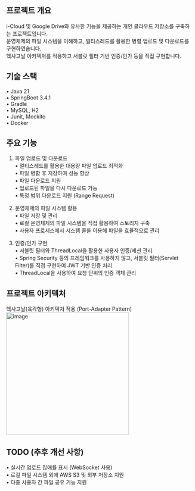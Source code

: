 ## 프로젝트 개요

i-Cloud 및 Google Drive와 유사한 기능을 제공하는 개인 클라우드 저장소를 구축하는 프로젝트입니다. <br>
운영체제의 파일 시스템을 이해하고, 멀티스레드를 활용한 병렬 업로드 및 다운로드를 구현하였습니다.<br> 
헥사고날 아키텍처를 적용하고 서블릿 필터 기반 인증/인가 등을 직접 구현합니다.

## 기술 스택

  • Java 21 <br>
  • SpringBoot 3.4.1 <br>
  • Gradle <br>
  • MySQL, H2 <br>
  • Junit, Mockito <br>
  • Docker

## 주요 기능

1. 파일 업로드 및 다운로드 <br>
	•	멀티스레드를 활용한 대용량 파일 업로드 최적화 <br>
	•	파일 병합 후 저장하여 성능 향상 <br>
	•	파일 다운로드 지원 <br>
	•	업로드된 파일을 다시 다운로드 가능 <br>
	•	특정 범위 다운로드 지원 (Range Request) <br>

2. 운영체제의 파일 시스템 활용 <br>
	•	파일 저장 및 관리 <br>
	•	로컬 운영체제의 파일 시스템을 직접 활용하여 스토리지 구축 <br>
	•	사용자 프로세스에서 시스템 콜을 이용해 파일을 효율적으로 관리 <br>

3. 인증/인가 구현 <br>
	•	서블릿 필터와 ThreadLocal을 활용한 사용자 인증/세션 관리 <br>
	•	Spring Security 등의 프레임워크를 사용하지 않고, 서블릿 필터(Servlet Filter)를 직접 구현하여 JWT 기반 인증 처리 <br>
	•	ThreadLocal을 사용하여 요청 단위의 인증 객체 관리 <br>

## 프로젝트 아키텍처

헥사고날(육각형) 아키텍처 적용 (Port-Adapter Pattern) <br>
<img width="329" alt="image" src="https://github.com/user-attachments/assets/fe93970a-d8eb-4387-ac5a-961d81131fb5" />


## TODO (추후 개선 사항)

  • 실시간 업로드 짆애률 표시 (WebSocket 사용) <br>
  • 로컬 파일 시스템 외에 AWS S3 및 외부 저장소 지원 <br>
  • 다중 사용자 간 파일 공유 기능 지원
